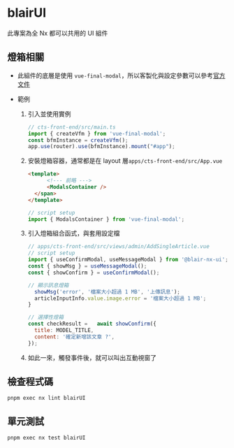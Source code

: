 # blairUI

此專案為全 Nx 都可以共用的 UI 組件

## 燈箱相關

- 此組件的底層是使用 `vue-final-modal`，所以客製化與設定參數可以參考[官方文件](https://vue-final-modal.org/use-cases/confirm-modal)
- 範例

  1.  引入並使用實例
      ```javascript
      // cts-front-end/src/main.ts
      import { createVfm } from 'vue-final-modal';
      const bfmInstance = createVfm();
      app.use(router).use(bfmInstance).mount("#app");
      ```
  2.  安裝燈箱容器，通常都是在 layout 層`apps/cts-front-end/src/App.vue`
      ```html
      <template>
      		<!--- 前略 --->
      		<ModalsContainer />
      	</span>
      </template>
      ```
      ```javascript
      // script setup
      import { ModalsContainer } from 'vue-final-modal';
      ```
  3.  引入燈箱組合函式，與套用設定檔
      ```javascript
      // apps/cts-front-end/src/views/admin/AddSingleArticle.vue
      // script setup
      import { useConfirmModal, useMessageModal } from '@blair-nx-ui';
      const { showMsg } = useMessageModal();
      const { showConfirm } = useConfirmModal();
      
      // 顯示訊息燈箱
  		showMsg('error', '檔案大小超過 1 MB', '上傳訊息');
        articleInputInfo.value.image.error = '檔案大小超過 1 MB';
      }

      // 選擇性燈箱
      const checkResult =	await showConfirm({
        title: MODEL_TITLE,
        content: '確定新增該文章 ?',
      });
      ```
  4.  如此一來，觸發事件後，就可以叫出互動視窗了


## 檢查程式碼

```shell
pnpm exec nx lint blairUI
```

## 單元測試

```shell
pnpm exec nx test blairUI
```
